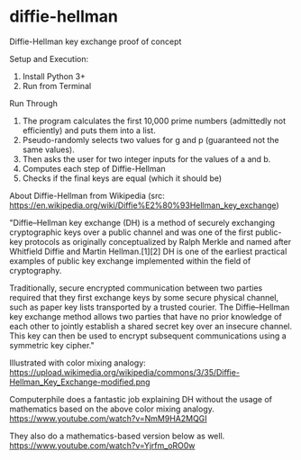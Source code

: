 # diffie-hellman
Diffie-Hellman key exchange proof of concept

Setup and Execution:
1. Install Python 3+
2. Run from Terminal

Run Through
1. The program calculates the first 10,000 prime numbers (admittedly not efficiently) and puts them into a list.
2. Pseudo-randomly selects two values for g and p (guaranteed not the same values).
3. Then asks the user for two integer inputs for the values of a and b.
4. Computes each step of Diffie-Hellman
5. Checks if the final keys are equal (which it should be)


About Diffie-Hellman from Wikipedia (src: https://en.wikipedia.org/wiki/Diffie%E2%80%93Hellman_key_exchange)

"Diffie–Hellman key exchange (DH) is a method of securely exchanging cryptographic keys over a public channel and was one of the first public-key protocols as originally conceptualized by Ralph Merkle and named after Whitfield Diffie and Martin Hellman.[1][2] DH is one of the earliest practical examples of public key exchange implemented within the field of cryptography.

Traditionally, secure encrypted communication between two parties required that they first exchange keys by some secure physical channel, such as paper key lists transported by a trusted courier. The Diffie–Hellman key exchange method allows two parties that have no prior knowledge of each other to jointly establish a shared secret key over an insecure channel. This key can then be used to encrypt subsequent communications using a symmetric key cipher."

Illustrated with color mixing analogy: https://upload.wikimedia.org/wikipedia/commons/3/35/Diffie-Hellman_Key_Exchange-modified.png

Computerphile does a fantastic job explaining DH without the usage of mathematics based on the above color mixing analogy.
https://www.youtube.com/watch?v=NmM9HA2MQGI

They also do a mathematics-based version below as well.
https://www.youtube.com/watch?v=Yjrfm_oRO0w

